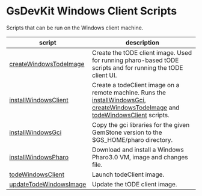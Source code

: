 # GsDevKit Windows Client Scripts
Scripts that can be run on the Windows client machine.

| script | description |
|--------|-------------|
|[createWindowsTodeImage][1]| Create the tODE client image. Used for running pharo-based tODE scripts and for running the tODE client UI.| 
|[installWindowsClient][2]| Create a todeClient image on a remote machine. Runs the [installWindowsGci][3], [createWindowsTodeImage][1] and [todeWindowsClient][5] scripts.|
|[installWindowsGci][3]| Copy the gci libraries for the given GemStone version to the $GS\_HOME/pharo directory. |
|[installWindowsPharo][4]| Download and install a Windows Pharo3.0 VM, image and changes file.|
|[todeWindowsClient][5]| Launch todeClient image.|
|[updateTodeWindowsImage][6]| Update the tODE client image.|

[1]: createWindowsTodeImage
[2]: installWindowsClient
[3]: installWindowsGci
[4]: installWindowsPharo
[5]: todeWindowsClient
[6]: updateTodeWindowsImage

